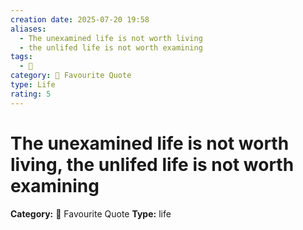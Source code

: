 ```yaml
---
creation date: 2025-07-20 19:58
aliases:
  - The unexamined life is not worth living
  - the unlifed life is not worth examining
tags:
  - 💬
category: 📖 Favourite Quote
type: Life
rating: 5
---
```

# The unexamined life is not worth living, the unlifed life is not worth examining

**Category:** 📖 Favourite Quote
**Type:** life

